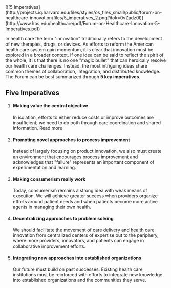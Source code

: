 <div class="pull-right">[![5 Imperatives](http://projects.iq.harvard.edu/files/styles/os_files_small/public/forum-on-healthcare-innovation/files/5_imperatives_2.png?itok=0vZadz0l)](http://www.hbs.edu/healthcare/pdf/Forum-on-Healthcare-Innovation-5-Imperatives.pdf)</div>

In health care the term "innovation" traditionally refers to the development of new therapies, drugs, or devices. As efforts to reform the American health care system gain momentum, it is clear that innovation must be explored in a broader context. If one idea can be said to reflect the spirit of the whole, it is that there is no one "magic bullet" that can heroically resolve our health care challenges. Instead, the most intriguing ideas share common themes of collaboration, integration, and distributed knowledge. The Forum can be best summarized through **5 key imperatives**.


## Five Imperatives

1. #### Making value the central objective

	In isolation, efforts to either reduce costs or improve outcomes are insufficient; we need to do both through care coordination and shared information. Read more

1. #### Promoting novel approaches to process improvement

	Instead of largely focusing on product innovation, we also must create an environment that encourages process improvement and acknowledges that "failure" represents an important component of experimentation and learning. 

1. #### Making consumerism really work

	Today, consumerism remains a strong idea with weak means of execution. We will achieve greater success when providers organize efforts around patient needs and when patients become more active agents in managing their own health. 

1. #### Decentralizing approaches to problem solving

	We should facilitate the movement of care delivery and health care innovation from centralized centers of expertise out to the periphery, where more providers, innovators, and patients can engage in collaborative improvement efforts. 

1. #### Integrating new approaches into established organizations

	Our future must build on past successes. Existing health care institutions must be reinforced with efforts to integrate new knowledge into established organizations and the communities they serve. 